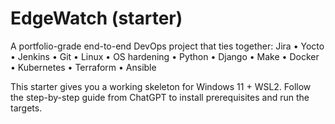 # EdgeWatch (starter)

A portfolio-grade end-to-end DevOps project that ties together:
Jira • Yocto • Jenkins • Git • Linux • OS hardening • Python • Django • Make • Docker • Kubernetes • Terraform • Ansible

This starter gives you a working skeleton for Windows 11 + WSL2.
Follow the step-by-step guide from ChatGPT to install prerequisites and run the targets.
